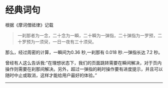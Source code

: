# 经典词句

根据《摩诃僧祗律》记载

> 一刹那者为一念，二十念为一瞬，二十瞬为一弹指，二十弹指为一罗预，二十罗预为一须臾，一日一夜有三十须臾。

那么，经过周密的计算，一瞬间为0.36 秒,一刹那有 0.018 秒.一弹指长达 7.2 秒。

曾经有人这么告诉我:”在理想状态下，我们的页面跳转需要在瞬间解决，对于页内操作则需要在刹那间解决。另外，超过一弹指的耗时操作要有进度提示，并且可以随时中止或取消，这样才能给用户最好的体验。”

---

